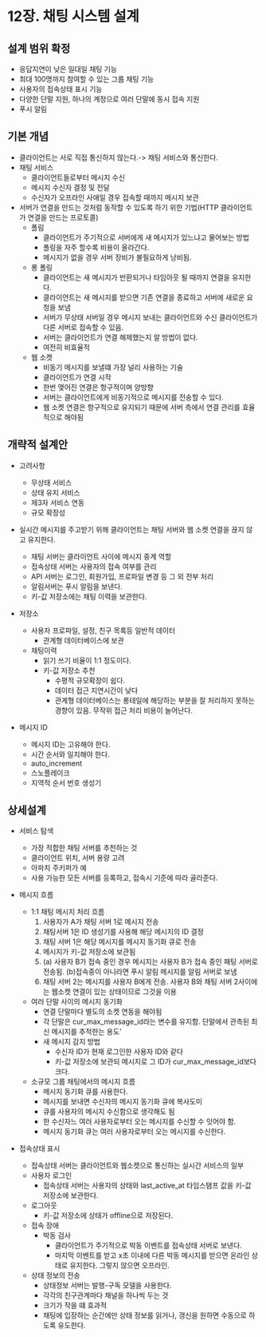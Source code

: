 # 12장. 채팅 시스템 설계

## 설계 범위 확정
- 응답지연이 낮은 일대일 채팅 기능
- 최대 100명까지 참여할 수 있는 그룹 채팅 기능
- 사용자의 접속상태 표시 기능
- 다양한 단말 지원, 하나의 계정으로 여러 단말에 동시 접속 지원
- 푸시 알림

## 기본 개념
- 클라이언트는 서로 직접 통신하지 않는다.-> 채팅 서비스와 통신한다.
- 채팅 서비스
  - 클라이언트들로부터 메시지 수신
  - 메시지 수신자 결정 및 전달
  - 수신자가 오프라인 사애일 경우 접속할 때까지 메시지 보관
- 서버가 연결을 만드는 것처럼 동작할 수 있도록 하기 위한 기법(HTTP 클라이언트가 연결을 만드는 프로토콜)
  - 폴림
    - 클라이언트가 주기적으로 서버에게 새 메시지가 있느냐고 물어보는 방법
    - 폴링을 자주 할수록 비용이 올라간다.
    - 메시지가 없을 경우 서버 장비가 불필요하게 낭비됨.
  - 롱 폴링
    - 클라이언트는 새 메시지가 반환되거나 타임아웃 될 때까지 연결을 유지한다.
    - 클라이언트는 새 메시지를 받으면 기존 연결을 종료하고 서버에 새로운 요청을 보냄
    - 서버가 무상태 서버일 경우 메시지 보내는 클라이언트와 수신 클라이언트가 다른 서버로 접속할 수 있음.
    - 서버는 클라이언트가 연결 해제했는지 알 방법이 없다.
    - 여전히 비효율적
  - 웹 소켓
    - 비동기 메시지를 보낼떄 가장 널리 사용하는 기술
    - 클라이언트가 연결 시작
    - 한번 맺어진 연결은 항구적이며 양방향
    - 서버는 클라이언트에게 비동기적으로 메시지를 전송할 수 있다.
    - 웹 소켓 연결은 항구적으로 유지되기 때문에 서버 측에서 연결 관리를 효율적으로 해야됨


## 개략적 설계안
- 고려사항
  - 무상태 서비스
  - 상태 유지 서비스
  - 제3자 서비스 연동
  - 규모 확장성

- 실시간 메시지를 주고받기 위해 클라이언트는 채팅 서버와 웹 소켓 연결을 끊지 않고 유지한다.
  - 채팅 서버는 클라이언트 사이에 메시지 중계 역할
  - 접속상태 서버는 사용자의 접속 여부를 관리
  - API 서버는 로그인, 회원가입, 프로파일 변경 등 그 외 전부 처리
  - 알림서버는 푸시 알림을 보낸다.
  - 키-값 저장소에는 채팅 이력을 보관한다.

- 저장소
  - 사용자 프로파일, 설정, 친구 목록등 일반적 데이터
    - 관계형 데이터베이스에 보관
  - 채팅이력
    - 읽기 쓰기 비율이 1:1 정도이다.
    - 키-값 저장소 추천
      - 수평적 규모확장이 쉽다.
      - 데이터 접근 지연시간이 낮다
      - 관계형 데이터베이스는 롱테일에 해당하는 부분을 잘 처리하지 못하는 경향이 있음. 무작위 접근 처리 비용이 늘어난다.

- 메시지 ID
  - 메시지 ID는 고유해야 한다.
  - 시간 순서와 일치해야 한다.
  - auto_increment
  - 스노플레이크
  - 지역적 순서 번호 생성기 
## 상세설계
- 서비스 탐색
  - 가장 적합한 채팅 서버를 추천하는 것
  - 클라이언트 위치, 서버 용량 고려
  - 아파치 주키퍼가 예
  - 사용 가능한 모든 서버를 등록하고, 접속시 기준에 따라 골라준다.

- 메시지 흐름
  - 1:1 채팅 메시지 처리 흐름
    1. 사용자가 A가 채팅 서버 1로 메시지 전송
    2. 채팅서버 1은 ID 생성기를 사용해 해당 메시지의 ID 결정
    3. 채팅 서버 1은 해당 메시지를 메시지 동기화 큐로 전송
    4. 메시지가 키-값 저장소에 보관됨
    5. (a) 사용자 B가 접속 중인 경우 메시지는 사용자 B가 접속 중인 패팅 서버로 전송됨. 
       (b)접속중이 아니라면 푸시 알림 메시지를 알림 서버로 보냄
    6. 채팅 서버 2는 메시지를 사용자 B에게 전송. 사용자 B와 채팅 서버 2사이에는 웹소켓 연결이 있는 상태이므로 그것을 이용
  - 여러 단말 사이의 메시지 동기화
    - 연결 단말마다 별도의 소켓 연동을 해야됨
    - 각 단말은 cur_max_message_id라는 변수를 유지함. 단말에서 관측된 최신 메시지를 추적한는 용도'
    - 새 메시지 감지 방법
      - 수신자 ID가 현재 로그인한 사용자 ID와 같다
      - 키-값 저장소에 보관되 메시지로 그 ID가 cur_max_message_id보다 크다.
  - 소규모 그룹 채팅에서의 메시지 흐름
    - 메시지 동기화 큐를 사용한다.
    - 메시지를 보내면 수신자의 메시지 동기화 큐에 복사도미
    - 큐를 사용자의 메시지 수신함으로 생각해도 됨
    - 한 수신자느 여러 사용자로부터 오는 메시지를 수신할 수 잇어야 함.
    - 메시지 동기화 큐는 여러 사용자로부터 오는 메시지를 수신한다.

- 접속상태 표시
  - 접속상태 서버는 클라이언트와 웹소켓으로 통신하는 실시간 서비스의 일부
  - 사용자 로그인
    - 접속상태 서버는 사용자의 상태와 last_active_at 타임스탬프 값을 키-값 저장소에 보관한다.
  - 로그아웃
    - 키-값 저장소에 상태가 offline으로 저장된다.
  - 접속 장애
    - 박동 검사
      - 클라이언트가 주기적으로 박동 이벤트를 접속상태 서버로 보낸다.
      - 마지막 이벤트를 받고 x초 이내에 다른 박동 메시지를 받으면 온라인 상태로 유지한다. 그렇지 않으면 오프라인.
  - 상태 정보의 전송
    - 상태정보 서버는 발행-구독 모델을 사용한다.
    - 각각의 친구관계마다 채널을 하나씩 두는 것
    - 크기가 작을 떄 효과적
    - 채팅에 입장하는 순간에만 상태 정보를 읽거나, 갱신을 원하면 수동으로 하도록 유도한다.

